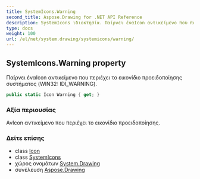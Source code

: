 ```yaml
---
title: SystemIcons.Warning
second_title: Aspose.Drawing for .NET API Reference
description: SystemIcons ιδιοκτησία. Παίρνει έναIcon αντικείμενο που περιέχει το εικονίδιο προειδοποίησης συστήματος WIN32 IDI_WARNING.
type: docs
weight: 100
url: /el/net/system.drawing/systemicons/warning/
---
```

## SystemIcons.Warning property

Παίρνει έναIcon αντικείμενο που περιέχει το εικονίδιο προειδοποίησης συστήματος (WIN32: IDI_WARNING).

```csharp
public static Icon Warning { get; }
```

### Αξία περιουσίας

ΑνIcon αντικείμενο που περιέχει το εικονίδιο προειδοποίησης.

### Δείτε επίσης

* class [Icon](../../icon/)
* class [SystemIcons](../)
* χώρος ονομάτων [System.Drawing](../../systemicons/)
* συνέλευση [Aspose.Drawing](../../../)


